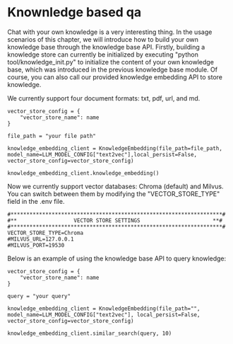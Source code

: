 # Knownledge based qa

Chat with your own knowledge is a very interesting thing. In the usage scenarios of this chapter, we will introduce how to build your own knowledge base through the knowledge base API. Firstly, building a knowledge store can currently be initialized by executing "python tool/knowledge_init.py" to initialize the content of your own knowledge base, which was introduced in the previous knowledge base module. Of course, you can also call our provided knowledge embedding API to store knowledge.


We currently support four document formats: txt, pdf, url, and md.
```
vector_store_config = {
    "vector_store_name": name
}

file_path = "your file path"

knowledge_embedding_client = KnowledgeEmbedding(file_path=file_path, model_name=LLM_MODEL_CONFIG["text2vec"],local_persist=False, vector_store_config=vector_store_config)

knowledge_embedding_client.knowledge_embedding()

```

Now we currently support vector databases:  Chroma (default) and Milvus. You can switch between them by modifying the "VECTOR_STORE_TYPE" field in the .env file. 
```
#*******************************************************************#
#**                  VECTOR STORE SETTINGS                       **#
#*******************************************************************#
VECTOR_STORE_TYPE=Chroma
#MILVUS_URL=127.0.0.1
#MILVUS_PORT=19530
```


Below is an example of using the knowledge base API to query knowledge:

```
vector_store_config = {
    "vector_store_name": name
}

query = "your query"

knowledge_embedding_client = KnowledgeEmbedding(file_path="", model_name=LLM_MODEL_CONFIG["text2vec"], local_persist=False, vector_store_config=vector_store_config)

knowledge_embedding_client.similar_search(query, 10)
```